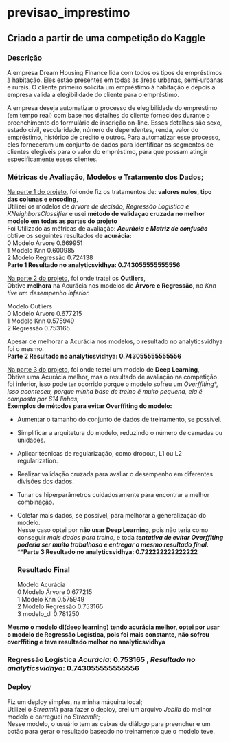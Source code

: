 # previsao_imprestimo
## Criado a partir de uma competição do Kaggle

### Descrição

A empresa Dream Housing Finance lida com todos os tipos de empréstimos à habitação. Eles estão presentes em todas as áreas urbanas, semi-urbanas e rurais. O cliente primeiro solicita um empréstimo à habitação e depois a empresa valida a elegibilidade do cliente para o empréstimo.

A empresa deseja automatizar o processo de elegibilidade do empréstimo (em tempo real) com base nos detalhes do cliente fornecidos durante o preenchimento do formulário de inscrição on-line. Esses detalhes são sexo, estado civil, escolaridade, número de dependentes, renda, valor do empréstimo, histórico de crédito e outros. Para automatizar esse processo, eles forneceram um conjunto de dados para identificar os segmentos de clientes elegíveis para o valor do empréstimo, para que possam atingir especificamente esses clientes.

### Métricas de Avaliação, Modelos e Tratamento dos Dados;

[Na parte 1 do projeto](https://github.com/warleyguerra/previsao_imprestimo/blob/main/Parte1.ipynb), foi onde fiz os tratamentos de: **valores nulos, tipo das colunas e encoding**,<br>
Utilizei os modelos de *árvore de decisão, Regressão Logística e KNeighborsClassifier* e usei **método de validaçao cruzada no melhor modelo em todas as partes do projeto**<br>
Foi Utilizado as métricas de avaliação: ***Acurácia e Matriz de confusão***<br>
obtive os seguintes resultados de **acurácia:**<br>
0	Modelo Árvore	0.669951<br>
1	Modelo Knn	0.600985<br>
2	Modelo Regressão	0.724138<br>
**Parte 1 Resultado no analyticsvidhya:  0.743055555555556**<br>
 
[Na parte 2 do projeto](https://github.com/warleyguerra/previsao_imprestimo/blob/main/Parte2.ipynb), foi onde tratei os **Outliers**,<br>
Obtive **melhora** na Acurácia nos modelos de **Árvore e Regressão**, no *Knn tive um desempenho inferior.*<br>

Modelo	          Outliers<br>
0	Modelo Árvore		0.677215<br>
1	Modelo Knn	  	0.575949<br>
2	 Regressão	   0.753165<br>

Apesar de melhorar a Acurácia nos modelos, o resultado no analyticsvidhya  foi o mesmo.<br>
**Parte 2 Resultado no analyticsvidhya:  0.743055555555556**<br>

[Na parte 3 do projeto](https://github.com/warleyguerra/previsao_imprestimo/blob/main/Parte3.ipynb), foi onde testei um modelo de **Deep Learning**,<br>
Obtive uma Acurácia melhor, mas o resultado de avaliação na competição foi inferior, isso pode ter ocorrido porque o modelo sofreu um *Overffiting**,<br>
*Isso aconteceu, porque minha base de treino é muito pequena, ela é composta por 614 linhas,*<br>
**Exemplos de métodos para evitar Overffiting do  modelo:**<br>

- Aumentar o tamanho do conjunto de dados de treinamento, se possível.<br>
- Simplificar a arquitetura do modelo, reduzindo o número de camadas ou unidades.<br>
- Aplicar técnicas de regularização, como dropout, L1 ou L2 regularization.<br>
- Realizar validação cruzada para avaliar o desempenho em diferentes divisões dos dados.<br>
- Tunar os hiperparâmetros cuidadosamente para encontrar a melhor combinação.<br>
- Coletar mais dados, se possível, para melhorar a generalização do modelo. <br>
Nesse caso optei por **não usar Deep Learning**, pois não teria como conseguir *mais dados para treino*, e toda ***tentativa de evitar Overffiting poderia ser muito trabalhosa e entregar o mesmo resultado final.***<br>
****Parte 3 Resultado no analyticsvidhya:  0.722222222222222**<br>

  ### Resultado Final

  Modelo	          Acurácia<br>
0	Modelo Árvore	    0.677215<br>
1	Modelo Knn	      0.575949<br>
2	Modelo Regressão	0.753165<br>
3	modelo_dl	        0.781250<br>

**Mesmo o modelo dl(deep learning) tendo acurácia melhor, optei por usar o modelo de Regressão Logística, pois foi mais constante, não sofreu overffiting e teve resultado melhor no analyticsvidhya**<br>
### Regressão Logística *Acurácia*: 0.753165 , *Resultado no analyticsvidhya*: 0.743055555555556<br>

### Deploy
Fiz um deploy simples, na minha máquina local;<br>
Utilizei o *Streamlit* para fazer o deploy, crei um arquivo *Joblib* do melhor modelo e carreguei no *Streamlit*;<br>
Nesse modelo, o usuário tem as caixas de diálogo para preencher e um botão para gerar o resultado baseado no treinamento que o modelo teve.<br>
